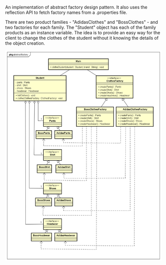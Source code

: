 An implementation of abstract factory design pattern. It also uses the reflection API to fetch factory names from a .properties file.

There are two product families - "AdidasClothes" and "BossClothes" - and two factories for each family. The "Student" object has each of the family products as an instance variable. The idea is to provide an easy way for the client to change the clothes of the student without it knowing the details of the object creation.

![alt text](UML%2002%20Abstract%20Factory.png)

